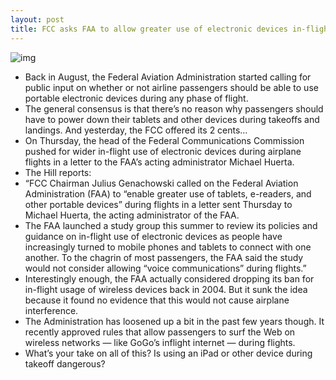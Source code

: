 ```yaml
---
layout: post
title: FCC asks FAA to allow greater use of electronic devices in-flight
---
```

![img](http://media.idownloadblog.com/wp-content/uploads/2011/12/5365253912_faa298fe43_z-e1322768024690.jpg)
* Back in August, the Federal Aviation Administration started calling for public input on whether or not airline passengers should be able to use portable electronic devices during any phase of flight.
* The general consensus is that there’s no reason why passengers should have to power down their tablets and other devices during takeoffs and landings. And yesterday, the FCC offered its 2 cents…
* On Thursday, the head of the Federal Communications Commission pushed for wider in-flight use of electronic devices during airplane flights in a letter to the FAA’s acting administrator Michael Huerta.
* The Hill reports:
* “FCC Chairman Julius Genachowski called on the Federal Aviation Administration (FAA) to “enable greater use of tablets, e-readers, and other portable devices” during flights in a letter sent Thursday to Michael Huerta, the acting administrator of the FAA.
* The FAA launched a study group this summer to review its policies and guidance on in-flight use of electronic devices as people have increasingly turned to mobile phones and tablets to connect with one another. To the chagrin of most passengers, the FAA said the study would not consider allowing “voice communications” during flights.”
* Interestingly enough, the FAA actually considered dropping its ban for in-flight usage of wireless devices back in 2004. But it sunk the idea because it found no evidence that this would not cause airplane interference.
* The Administration has loosened up a bit in the past few years though. It recently approved rules that allow passengers to surf the Web on wireless networks — like GoGo’s inflight internet — during flights.
* What’s your take on all of this? Is using an iPad or other device during takeoff dangerous?

